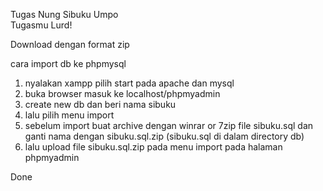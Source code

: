 Tugas Nung Sibuku Umpo<br>
Tugasmu Lurd!

Download dengan format zip

cara import db ke phpmysql
1. nyalakan xampp pilih start pada apache dan mysql
2. buka browser masuk ke localhost/phpmyadmin
3. create new db dan beri nama sibuku
4. lalu pilih menu import
5. sebelum import  buat archive dengan winrar or 7zip file sibuku.sql dan ganti nama dengan sibuku.sql.zip (sibuku.sql di dalam     directory db)
6. lalu upload file sibuku.sql.zip pada menu import pada halaman phpmyadmin

Done
